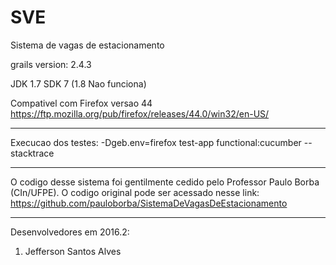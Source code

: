 # SVE
Sistema de vagas de estacionamento

grails version: 2.4.3

JDK 1.7 SDK 7 (1.8 Nao funciona)

Compativel com Firefox versao 44
https://ftp.mozilla.org/pub/firefox/releases/44.0/win32/en-US/

-------------------------------------------------------------------------------------------------------------------

Execucao dos testes:
-Dgeb.env=firefox test-app functional:cucumber --stacktrace

-------------------------------------------------------------------------------------------------------------------

O codigo desse sistema foi gentilmente cedido pelo Professor Paulo Borba (CIn/UFPE). O codigo original pode ser acessado nesse link:
https://github.com/pauloborba/SistemaDeVagasDeEstacionamento

-------------------------------------------------------------------------------------------------------------------

Desenvolvedores em 2016.2:

1. Jefferson Santos Alves

